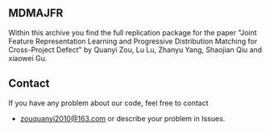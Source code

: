 ## MDMAJFR
 
Within this archive you find the full replication package for the paper "Joint Feature Representation Learning and Progressive Distribution Matching for Cross-Project Defect" by Quanyi Zou, Lu Lu, Zhanyu Yang, Shaojian Qiu and xiaowei Gu.


##  Contact
If you have any problem about our code, feel free to contact
- zouquanyi2010@163.com
or describe your problem in Issues.
